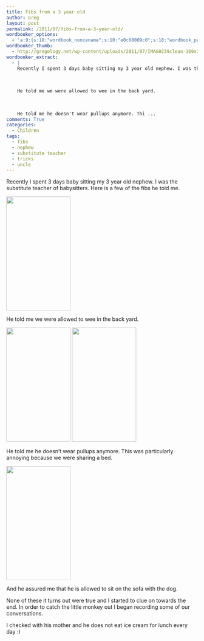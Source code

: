 ```yaml
---
title: Fibs from a 3 year old
author: Greg
layout: post
permalink: /2011/07/fibs-from-a-3-year-old/
wordbooker_options:
  - 'a:9:{s:18:"wordbook_noncename";s:10:"e0c68009c0";s:18:"wordbook_page_post";s:4:"-100";s:18:"wordbook_orandpage";s:1:"2";s:23:"wordbook_default_author";s:1:"2";s:23:"wordbook_extract_length";s:3:"256";s:19:"wordbook_actionlink";s:3:"300";s:18:"wordbook_attribute";s:31:"Posted a new post on their blog";s:29:"wordbooker_status_update_text";s:35:": New blog post :  %title% - %link%";s:20:"wordbook_comment_get";s:2:"on";}'
wordbooker_thumb:
  - http://gregology.net/wp-content/uploads/2011/07/IMAG0239clean-169x300.jpg
wordbooker_extract:
  - |
    Recently I spent 3 days baby sitting my 3 year old nephew. I was the substitute teacher of babysitters. Here is a few of fibs he told me.
    
    
    
    He told me we were allowed to wee in the back yard.
    
     
    
    He told me he doesn't wear pullups anymore. Thi ...
comments: True
categories:
  - Children
tags:
  - fibs
  - nephew
  - substitute teacher
  - tricks
  - uncle
---
```

Recently I spent 3 days baby sitting my 3 year old nephew. I was the substitute teacher of babysitters. Here is a few of the fibs he told me.

[<img title="IMAG0239clean" src="http://gregology.net/wp-content/uploads/2011/07/IMAG0239clean-169x300.jpg" alt="" width="169" height="300" />][1]

He told me we were allowed to wee in the back yard.

[<img title="IMAG0239clean" src="http://gregology.net/wp-content/uploads/2011/07/IMAG0248-169x300.jpg" alt="" width="169" height="300" />][2] [<img title="IMAG0239clean" src="http://gregology.net/wp-content/uploads/2011/07/IMAG0252-169x300.jpg" alt="" width="169" height="300" />][3]

He told me he doesn&#8217;t wear pullups anymore. This was particularly annoying because we were sharing a bed.

[<img class="alignnone size-medium wp-image-937" title="IMAG0238" src="http://gregology.net/wp-content/uploads/2011/07/IMAG0238-169x300.jpg" alt="" width="169" height="300" />][4]

And he assured me that he is allowed to sit on the sofa with the dog.

None of these it turns out were true and I started to clue on towards the end. In order to catch the little monkey out I began recording some of our conversations.

<span class="youtube"></span>

<span class="youtube"></span>

I checked with his mother and he does not eat ice cream for lunch every day <img src="http://gregology.net/wp-includes/images/smilies/simple-smile.png" alt=":)" class="wp-smiley" style="height: 1em; max-height: 1em;" />

 [1]: http://gregology.net/wp-content/uploads/2011/07/IMAG0239clean.jpg
 [2]: http://gregology.net/wp-content/uploads/2011/07/IMAG0248.jpg
 [3]: http://gregology.net/wp-content/uploads/2011/07/IMAG0252.jpg
 [4]: http://gregology.net/wp-content/uploads/2011/07/IMAG0238.jpg